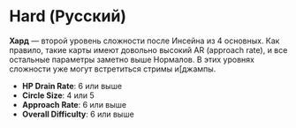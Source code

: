 Hard (Русский)
================

**Хард** — второй уровень сложности после Инсейна из 4 основных. Как правило, такие карты имеют довольно высокий AR (approach rate), и все остальные параметры заметно выше Нормалов. В этих уровнях сложности уже могут встретиться стримы и[джампы.

-   **HP Drain Rate**: 6 или выше
-   **Circle Size**: 4 или 5
-   **Approach Rate**: 6 или выше
-   **Overall Difficulty**: 6 или выше
